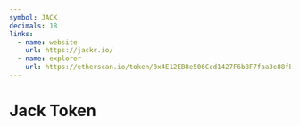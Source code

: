 ```yaml
---
symbol: JACK
decimals: 18
links:
  - name: website
    url: https://jackr.io/
  - name: explorer
    url: https://etherscan.io/token/0x4E12EB8e506Ccd1427F6b8F7faa3e88fB698EB28
---
```


# Jack Token
